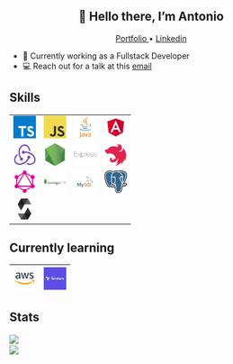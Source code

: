 <h2 align="center">👋 Hello there, I’m Antonio</h3>
<p align="center">
  <a href="https://antonio-marasescu.github.io/portfolio/" target="_blank">
    Portfolio
  </a> •
  <a href="https://www.linkedin.com/in/antonio-marasescu-duran-953aa2177/" target="_blank">
    Linkedin
  </a>
</p>


- 🏡 Currently working as a Fullstack Developer
- 💻 Reach out for a talk at this [email](mailto:antonio.marasescuduran@gmail.com)

## Skills

| | | | |
| :---:        |     :---:      |          :---: |            :---:  |
| <img title="TypeScript" alt="TypeScript" width="40px" src="https://raw.githubusercontent.com/github/explore/main/topics/typescript/typescript.png"> | <img title="JavaScript" alt="JavaScript" width="40px" src="https://raw.githubusercontent.com/github/explore/main/topics/javascript/javascript.png">|<img title="Java" alt="Java" width="40px" src="https://raw.githubusercontent.com/github/explore/main/topics/java/java.png"> | <img title="Angular" alt="Angular" width="40px" src="https://raw.githubusercontent.com/github/explore/main/topics/angular/angular.png"> |
| <img title="Redux" alt="Redux" width="40px" src="https://raw.githubusercontent.com/github/explore/main/topics/redux/redux.png">|<img title="NodeJS" alt="NodeJS" width="40px" src="https://raw.githubusercontent.com/github/explore/main/topics/nodejs/nodejs.png"> | <img title="ExpressJs" alt="ExpressJs" width="40px" src="https://raw.githubusercontent.com/github/explore/main/topics/express/express.png"> | <img title="NestJs" alt="NestJs" width="40px" src="https://raw.githubusercontent.com/github/explore/main/topics/nestjs/nestjs.png"> |
| <img title="GraphQL" alt="GraphQL" width="40px" src="https://raw.githubusercontent.com/github/explore/main/topics/graphql/graphql.png"> | <img title="MongoDB" alt="MongoDB" width="40px" src="https://raw.githubusercontent.com/github/explore/main/topics/mongodb/mongodb.png"> | <img title="MySQL" alt="MySQL" width="40px" src="https://raw.githubusercontent.com/github/explore/main/topics/mysql/mysql.png">|<img title="Postgresql" alt="Postgresql" width="40px" src="https://raw.githubusercontent.com/github/explore/main/topics/postgresql/postgresql.png"> |
| <img title="Solidity" alt="Solidity" width="40px" src="https://raw.githubusercontent.com/github/explore/main/topics/solidity/solidity.png">
  
## Currently learning

<img title="AWS" alt="AWS" width="40px" src="https://raw.githubusercontent.com/github/explore/main/topics/aws/aws.png">|<img title="Terraform" alt="Terraform" width="40px" src="https://raw.githubusercontent.com/github/explore/main/topics/terraform/terraform.png">
|--|--|
## Stats

<div href="https://github.com/antonio-marasescu/github-readme-stats">
  <img align="center" src="https://github-readme-stats.vercel.app/api/top-langs/?username=antonio-marasescu&layout=compact&theme=dracula" />
</div>

<div href="https://github.com/antonio-marasescu/github-readme-stats">
  <img align="center" src="https://github-readme-stats.vercel.app/api?username=antonio-marasescu&theme=dracula" />
</div>

